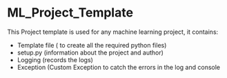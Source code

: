 # ML_Project_Template

This Project template is used for any machine learning project, it contains:
- Template file ( to create all the required python files)
- setup.py (information about the project and author)
- Logging (records the logs)
- Exception (Custom Exception to catch the errors in the log and console

